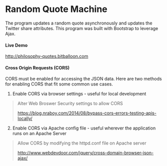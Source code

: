 Random Quote Machine
====================

The program updates a random quote asynchronously and updates the Twitter share attributes.
This program was built with Bootstrap to leverage Ajax.

#### Live Demo

http://philosophy-quotes.bitballoon.com

#### Cross Origin Requests (CORS)

CORS must be enabled for accessing the JSON data. Here are two methods for enabling CORS that fit some common use cases.

1. Enable CORS via browser settings - useful for local development
> Alter Web Broswer Security settings to allow CORS
> 
> https://blog.nraboy.com/2014/08/bypass-cors-errors-testing-apis-locally/

2. Enable CORS via Apache config file - useful wherever the application runs on an Apache Server
> Allow CORS by modifying the httpd.conf file on Apache server
>
> http://www.webdevdoor.com/jquery/cross-domain-browser-json-ajax/
